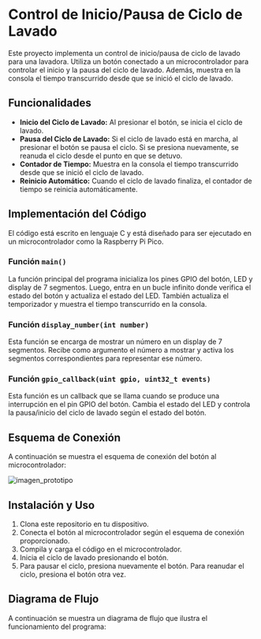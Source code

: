 # Control de Inicio/Pausa de Ciclo de Lavado

Este proyecto implementa un control de inicio/pausa de ciclo de lavado para una lavadora. Utiliza un botón conectado a un microcontrolador para controlar el inicio y la pausa del ciclo de lavado. Además, muestra en la consola el tiempo transcurrido desde que se inició el ciclo de lavado.

## Funcionalidades

- **Inicio del Ciclo de Lavado:** Al presionar el botón, se inicia el ciclo de lavado.
- **Pausa del Ciclo de Lavado:** Si el ciclo de lavado está en marcha, al presionar el botón se pausa el ciclo. Si se presiona nuevamente, se reanuda el ciclo desde el punto en que se detuvo.
- **Contador de Tiempo:** Muestra en la consola el tiempo transcurrido desde que se inició el ciclo de lavado.
- **Reinicio Automático:** Cuando el ciclo de lavado finaliza, el contador de tiempo se reinicia automáticamente.

## Implementación del Código

El código está escrito en lenguaje C y está diseñado para ser ejecutado en un microcontrolador como la Raspberry Pi Pico.

### Función `main()`

La función principal del programa inicializa los pines GPIO del botón, LED y display de 7 segmentos. Luego, entra en un bucle infinito donde verifica el estado del botón y actualiza el estado del LED. También actualiza el temporizador y muestra el tiempo transcurrido en la consola.

### Función `display_number(int number)`

Esta función se encarga de mostrar un número en un display de 7 segmentos. Recibe como argumento el número a mostrar y activa los segmentos correspondientes para representar ese número.

### Función `gpio_callback(uint gpio, uint32_t events)`

Esta función es un callback que se llama cuando se produce una interrupción en el pin GPIO del botón. Cambia el estado del LED y controla la pausa/inicio del ciclo de lavado según el estado del botón.

## Esquema de Conexión

A continuación se muestra el esquema de conexión del botón al microcontrolador:

![imagen_prototipo](https://github.com/brizavda/Microcontrollers_TableroLavadora/assets/125591740/00e34370-1d6c-4e9e-b014-8413667f3c4d)


## Instalación y Uso

1. Clona este repositorio en tu dispositivo.
2. Conecta el botón al microcontrolador según el esquema de conexión proporcionado.
3. Compila y carga el código en el microcontrolador.
4. Inicia el ciclo de lavado presionando el botón.
5. Para pausar el ciclo, presiona nuevamente el botón. Para reanudar el ciclo, presiona el botón otra vez.

## Diagrama de Flujo

A continuación se muestra un diagrama de flujo que ilustra el funcionamiento del programa:



